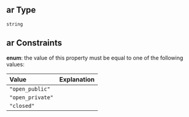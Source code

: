 ## ar Type

`string`

## ar Constraints

**enum**: the value of this property must be equal to one of the following values:

| Value            | Explanation |
| :--------------- | ----------- |
| `"open_public"`  |             |
| `"open_private"` |             |
| `"closed"`       |             |
